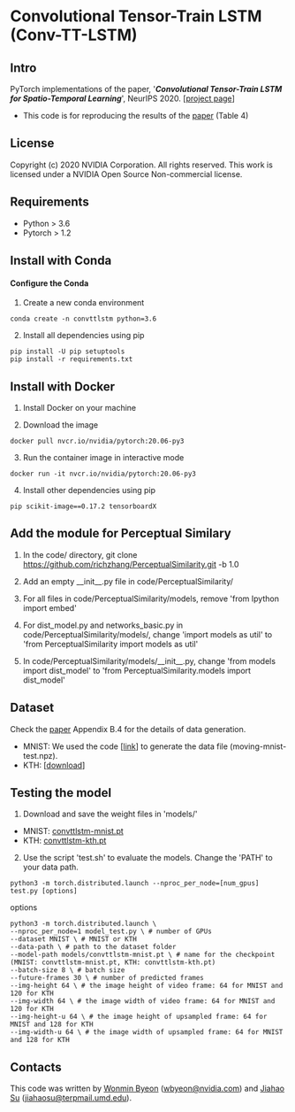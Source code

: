 # Convolutional Tensor-Train LSTM (Conv-TT-LSTM)

## Intro
PyTorch implementations of the paper, '***Convolutional Tensor-Train LSTM for Spatio-Temporal Learning***', NeurIPS 2020. [[project page](https://sites.google.com/nvidia.com/conv-tt-lstm)]

* This code is for reproducing the results of the [paper](https://arxiv.org/pdf/2002.09131.pdf) (Table 4)

## License 
Copyright (c) 2020 NVIDIA Corporation. All rights reserved. This work is licensed under a NVIDIA Open Source Non-commercial license.

## Requirements
- Python > 3.6
- Pytorch > 1.2

## Install with Conda

#### Configure the Conda 

1) Create a new conda environment
```
conda create -n convttlstm python=3.6
```

2) Install all dependencies using pip
```shell
pip install -U pip setuptools
pip install -r requirements.txt

```

## Install with Docker
1) Install Docker on your machine

2) Download the image
```shell
docker pull nvcr.io/nvidia/pytorch:20.06-py3

```
3) Run the container image in interactive mode
```shell
docker run -it nvcr.io/nvidia/pytorch:20.06-py3
```
4) Install other dependencies using pip
```shell
pip scikit-image==0.17.2 tensorboardX 
```

## Add the module for Perceptual Similary 
1) In the code/ directory, 
    git clone https://github.com/richzhang/PerceptualSimilarity.git -b 1.0
    
2) Add an empty \_\_init\_\_.py file in code/PerceptualSimilarity/

3) For all files in code/PerceptualSimilarity/models, 
    remove 'from Ipython import embed' 
    
4) For dist\_model.py and networks\_basic.py in code/PerceptualSimilarity/models/, 
    change 'import models as util' to 'from PerceptualSimilarity import models as util'
    
5) In code/PerceptualSimilarity/models/\_\_init\_\_.py, 
    change 'from models import dist\_model' to 'from PerceptualSimilarity.models import dist\_model'


## Dataset
Check the [paper](https://arxiv.org/pdf/2002.09131.pdf) Appendix B.4 for the details of data generation. 
- MNIST: We used the code [[link](https://github.com/jthsieh/DDPAE-video-prediction/blob/master/data/moving_mnist.py)] to generate the data file (moving-mnist-test.npz). 
- KTH: [[download](https://www.csc.kth.se/cvap/actions/)] 

## Testing the model
1) Download and save the weight files in 'models/'
- MNIST: [convttlstm-mnist.pt](https://drive.google.com/file/d/1MnK1ftUJgB0H4QOS-k4CVkwtBUjHtSO-/view?usp=sharing)
- KTH: [convttlstm-kth.pt](https://drive.google.com/file/d/1gVicaRn6gJqIR-r89NxnIzVXAaIRomLc/view?usp=sharing)

2) Use the script 'test.sh' to evaluate the models. 
    Change the 'PATH' to your data path. 

```shell
python3 -m torch.distributed.launch --nproc_per_node=[num_gpus] test.py [options]

```
options
```shell
python3 -m torch.distributed.launch \
--nproc_per_node=1 model_test.py \ # number of GPUs 
--dataset MNIST \ # MNIST or KTH
--data-path \ # path to the dataset folder
--model-path models/convttlstm-mnist.pt \ # name for the checkpoint (MNIST: convttlstm-mnist.pt, KTH: convttlstm-kth.pt)
--batch-size 8 \ # batch size 
--future-frames 30 \ # number of predicted frames
--img-height 64 \ # the image height of video frame: 64 for MNIST and 120 for KTH
--img-width 64 \ # the image width of video frame: 64 for MNIST and 120 for KTH
--img-height-u 64 \ # the image height of upsampled frame: 64 for MNIST and 128 for KTH
--img-width-u 64 \ # the image width of upsampled frame: 64 for MNIST and 128 for KTH
```

## Contacts
This code was written by [Wonmin Byeon](https://github.com/wonmin-byeon) \(wbyeon@nvidia.com\) and [Jiahao Su](https://github.com/jiahaosu) \(jiahaosu@terpmail.umd.edu\).
